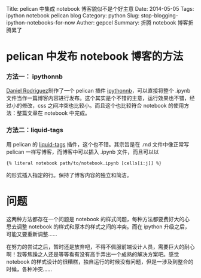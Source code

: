 Title: pelican 中集成 notebook 博客貌似不是个好主意
Date: 2014-05-05
Tags: ipython notebook pelican blog
Category: python
Slug: stop-blogging-ipython-notebooks-for-now
Auther: gepcel
Summary: 折腾 notebook 博客折腾累了

# pelican 中发布 notebook 博客的方法

### 方法一： ipythonnb
[Daniel Rodriguez](http://danielfrg.com/pages/about.html)制作了一个 pelican 插件 [ipythonnb](https://github.com/danielfrg/pelican-ipythonnb)，可以直接将整个 .ipynb 文件当作一篇博客内容进行发布。这个其实是个不错的主意，运行效果也不错，经过小的修改，css 之间冲突也比较小。而且这个也比较符合 notebook 的使用方法：整篇文章在 notebook 中完成。

### 方法二：liquid-tags
用 pelican 的 [liquid-tags](https://github.com/jakevdp/pelican-plugins/tree/liquid_tags/liquid_tags) 插件，这个也不错。其宗旨是在 .md 文件中像正常写 pelican 一样写博客，而博客中可以插入 .ipynb 文件，而且可以以 
    
    {% literal notebook path/to/notebook.ipynb [cells[i:j]] %} 

的形式插入指定的行。保持了博客内容的独立和简洁。

# 问题
这两种方法都存在一个问题是 notebook 的样式问题，每种方法都要费好大的心思去调整 notebook 的样式和原本的样式之间的冲突。而在 ipython 升级之后，可能又要重新调整……

在努力的尝试之后，暂时还是放弃吧，不得不佩服前端设计人员，需要巨大的耐心啊！我等焦躁之人还是等等看有没有高手弄出一个成熟的解决方案吧。感觉 notebook 的样式设计的很糟糕，独自运行的时候没有问题，但是一涉及到整合的时候，各种冲突……